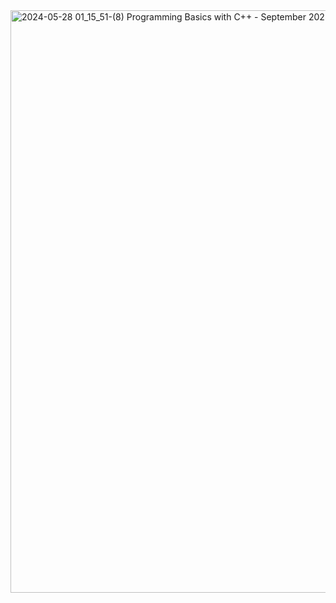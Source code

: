 <img width="932" alt="2024-05-28 01_15_51-(8) Programming Basics with C++ - September 2023 @SoftUni _ Facebook" src="https://github.com/svetlanasieber/Software-Engineering--Path-SoftUni/assets/135451084/7d03af44-4c9c-4f43-8921-2771ef4e6c83">
